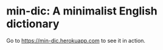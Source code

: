 # min-dic: A minimalist English dictionary

Go to https://min-dic.herokuapp.com to see it in action.
